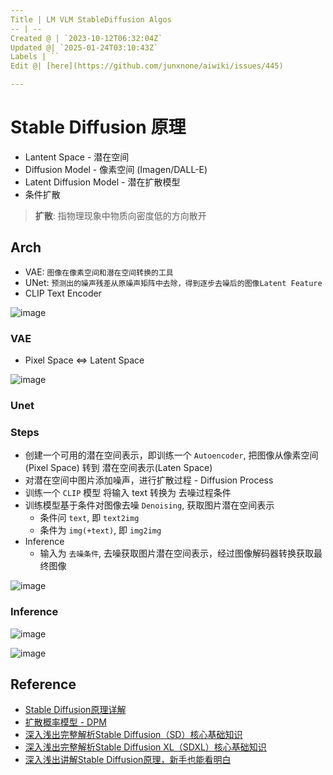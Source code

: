 ```yaml
---
Title | LM VLM StableDiffusion Algos
-- | --
Created @ | `2023-10-12T06:32:04Z`
Updated @| `2025-01-24T03:10:43Z`
Labels | ``
Edit @| [here](https://github.com/junxnone/aiwiki/issues/445)

---
```

# Stable Diffusion 原理

- Lantent Space - 潜在空间
- Diffusion Model - 像素空间 (Imagen/DALL-E)
- Latent Diffusion Model - 潜在扩散模型
- 条件扩散


> **扩散**: 指物理现象中物质向密度低的方向散开

## Arch
- VAE: `图像在像素空间和潜在空间转换的工具`
- UNet: `预测出的噪声残差从原噪声矩阵中去除，得到逐步去噪后的图像Latent Feature`
- CLIP Text Encoder


![image](https://github.com/junxnone/aiwiki/assets/2216970/674c6d1c-b3ee-4e62-a8db-64e040c65efa)

### VAE
- Pixel Space <=> Latent Space

![image](https://github.com/junxnone/aiwiki/assets/2216970/0f419bcc-0181-4623-9ba4-040fc98c0b62)

### Unet



### Steps
- 创建一个可用的潜在空间表示，即训练一个 `Autoencoder`, 把图像从像素空间(Pixel Space) 转到 潜在空间表示(Laten Space)
- 对潜在空间中图片添加噪声，进行扩散过程 - Diffusion Process
- 训练一个 `CLIP` 模型 将输入 text 转换为 去噪过程条件
- 训练模型基于条件对图像去噪 `Denoising`, 获取图片潜在空间表示
  - 条件问 `text`, 即 `text2img`
  - 条件为 `img(+text)`, 即 `img2img`
- Inference
  - 输入为 `去噪条件`, 去噪获取图片潜在空间表示，经过图像解码器转换获取最终图像

![image](https://github.com/junxnone/aiwiki/assets/2216970/a84ce994-0a4c-4fe3-886d-4bfe6a9629f9)

### Inference

![image](https://github.com/junxnone/aiwiki/assets/2216970/7b9ea896-6031-47e8-a082-beb817799631)

![image](https://github.com/junxnone/aiwiki/assets/2216970/e29dee77-7a4d-45c2-b045-2357eb58d00a)

## Reference

- [Stable Diffusion原理详解](https://developer.aliyun.com/article/1215455)
- [扩散概率模型 - DPM](https://www.zhangzhenhu.com/aigc/%E6%89%A9%E6%95%A3%E6%A6%82%E7%8E%87%E6%A8%A1%E5%9E%8B.html)
- [深入浅出完整解析Stable Diffusion（SD）核心基础知识](https://zhuanlan.zhihu.com/p/632809634)
- [深入浅出完整解析Stable Diffusion XL（SDXL）核心基础知识](https://zhuanlan.zhihu.com/p/643420260)
- [深入浅出讲解Stable Diffusion原理，新手也能看明白](https://zhuanlan.zhihu.com/p/627133524)


